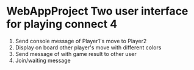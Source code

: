 # WebAppProject Two user interface for playing connect 4

1. Send console message of Player1's move to Player2
2. Display on board other player's move with different colors
3. Send message of with game result to other user
4. Join/waiting message
